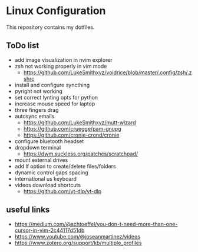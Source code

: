 # Linux Configuration
This repository contains my dotfiles.

## ToDo list
- add image visualization in nvim explorer
- zsh not working properly in vim mode
    - https://github.com/LukeSmithxyz/voidrice/blob/master/.config/zsh/.zshrc
- install and configure syncthing
- pyright not working
- set correct lynting opts for python
- increase mouse speed for laptop
- three fingers drag
- autosync emails
    - https://github.com/LukeSmithxyz/mutt-wizard
    - https://github.com/cruegge/pam-gnupg
    - https://github.com/cronie-crond/cronie
- configure bluetooth headset
- dropdown terminal
    - https://dwm.suckless.org/patches/scratchpad/
- mount external drives
- add lf option to create/delete files/folders
- dynamic control gaps spacing
- international us keyboard
- videos download shortcuts
    - https://github.com/yt-dlp/yt-dlp

## useful links
- https://medium.com/@schtoeffel/you-don-t-need-more-than-one-cursor-in-vim-2c44117d51db
- https://www.youtube.com/@joseanmartinez/videos
- https://www.zotero.org/support/kb/multiple_profiles
